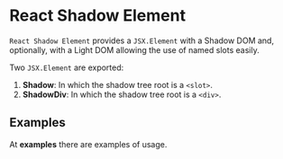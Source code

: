 # React Shadow Element

``React Shadow Element`` provides a ``JSX.Element`` with a Shadow DOM and, optionally, with a Light DOM allowing the use of named slots easily.

Two ``JSX.Element`` are exported:

1. **Shadow**: In which the shadow tree root is a ``<slot>``.
2. **ShadowDiv**: In which the shadow tree root is a ``<div>``.

## Examples

At **examples** there are examples of usage.